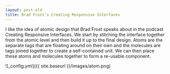 ```yaml
---
layout: post-old
title: Brad Frost's Creating Responsive Interfaces  
---
```

I like the idea of atomic design that Brad Frost speaks about in the podcast Creating Responsive Interfaces. We start by stitching the interface together from the atomic level and then build it up to the final design. Atoms are the separate tags that are floating around on their own and the molecules are tags joined together to create a self-contained unit. We can then place these atoms and molecules together to form a re-usable component.

![_config.yml]({{ site.baseurl }}/images/atom.png)